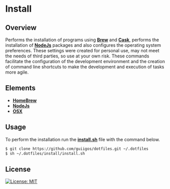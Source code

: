 # Install
## Overview
Performs the installation of programs using [**Brew**](https://brew.sh) and [**Cask**](https://caskroom.github.io), performs the installation of [**NodeJs**](https://nodejs.org) packages and also configures the operating system preferences. These settings were created for personal use, may not meet the needs of third parties, so use at your own risk. These commands facilitate the configuration of the development environment and the creation of command line shortcuts to make the development and execution of tasks more agile.

## Elements
- [**HomeBrew**](homebrew/global.sh)
- [**NodeJs**](node/global.sh)
- [**OSX**](osx/global.sh)

## Usage
To perform the installation run the [**install.sh**](install.sh) file with the command below.

```bash
$ git clone https://github.com/guiigos/dotfiles.git ~/.dotfiles
$ sh ~/.dotfiles/install/install.sh
```

## License
[![License: MIT](https://img.shields.io/github/license/guiigos/dotfiles?color=black&style=flat-square)](../LICENSE)
